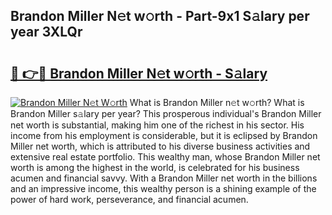 ## Brandon Miller N𝚎t w𝚘rth - Part-9x1 S𝚊lary per year 3XLQr

# <h2><a href="http://gc3wiau.nevu.top/?p=Brandon+Miller">🔗 👉🔴 Brandon Miller N𝚎t w𝚘rth - S𝚊lary</a></h2>

[![Brandon Miller N𝚎t W𝚘rth](https://i.imgur.com/Oavwk0R.jpeg)](http://gc3wiau.nevu.top/?p=Brandon+Miller)
What is Brandon Miller n𝚎t w𝚘rth? What is Brandon Miller s𝚊lary per year?
This prosperous individual's Brandon Miller net worth is substantial, making him one of the richest in his sector. His income from his employment is considerable, but it is eclipsed by Brandon Miller net worth, which is attributed to his diverse business activities and extensive real estate portfolio. This wealthy man, whose Brandon Miller net worth is among the highest in the world, is celebrated for his business acumen and financial savvy. With a Brandon Miller net worth in the billions and an impressive income, this wealthy person is a shining example of the power of hard work, perseverance, and financial acumen.
